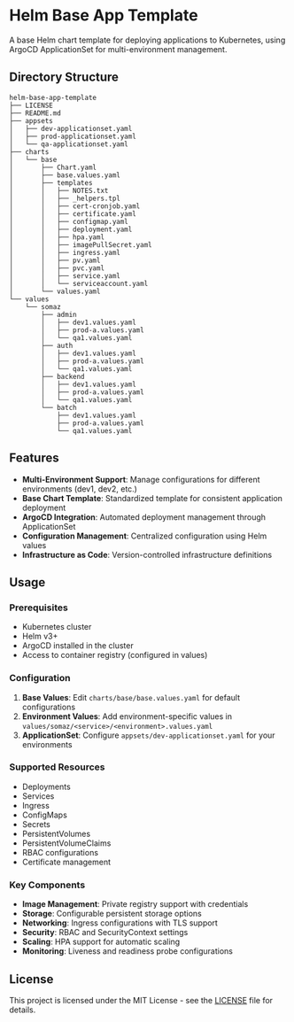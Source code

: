 # Helm Base App Template

A base Helm chart template for deploying applications to Kubernetes, using ArgoCD ApplicationSet for multi-environment management.

## Directory Structure

```
helm-base-app-template
├── LICENSE
├── README.md
├── appsets
│   ├── dev-applicationset.yaml
│   ├── prod-applicationset.yaml
│   └── qa-applicationset.yaml
├── charts
│   └── base
│       ├── Chart.yaml
│       ├── base.values.yaml
│       ├── templates
│       │   ├── NOTES.txt
│       │   ├── _helpers.tpl
│       │   ├── cert-cronjob.yaml
│       │   ├── certificate.yaml
│       │   ├── configmap.yaml
│       │   ├── deployment.yaml
│       │   ├── hpa.yaml
│       │   ├── imagePullSecret.yaml
│       │   ├── ingress.yaml
│       │   ├── pv.yaml
│       │   ├── pvc.yaml
│       │   ├── service.yaml
│       │   └── serviceaccount.yaml
│       └── values.yaml
└── values
    └── somaz
        ├── admin
        │   ├── dev1.values.yaml
        │   ├── prod-a.values.yaml
        │   └── qa1.values.yaml
        ├── auth
        │   ├── dev1.values.yaml
        │   ├── prod-a.values.yaml
        │   └── qa1.values.yaml
        ├── backend
        │   ├── dev1.values.yaml
        │   ├── prod-a.values.yaml
        │   └── qa1.values.yaml
        └── batch
            ├── dev1.values.yaml
            ├── prod-a.values.yaml
            └── qa1.values.yaml
```

## Features

- **Multi-Environment Support**: Manage configurations for different environments (dev1, dev2, etc.)
- **Base Chart Template**: Standardized template for consistent application deployment
- **ArgoCD Integration**: Automated deployment management through ApplicationSet
- **Configuration Management**: Centralized configuration using Helm values
- **Infrastructure as Code**: Version-controlled infrastructure definitions

## Usage

### Prerequisites

- Kubernetes cluster
- Helm v3+
- ArgoCD installed in the cluster
- Access to container registry (configured in values)

### Configuration

1. **Base Values**: Edit `charts/base/base.values.yaml` for default configurations
2. **Environment Values**: Add environment-specific values in `values/somaz/<service>/<environment>.values.yaml`
3. **ApplicationSet**: Configure `appsets/dev-applicationset.yaml` for your environments

### Supported Resources

- Deployments
- Services
- Ingress
- ConfigMaps
- Secrets
- PersistentVolumes
- PersistentVolumeClaims
- RBAC configurations
- Certificate management

### Key Components

- **Image Management**: Private registry support with credentials
- **Storage**: Configurable persistent storage options
- **Networking**: Ingress configurations with TLS support
- **Security**: RBAC and SecurityContext settings
- **Scaling**: HPA support for automatic scaling
- **Monitoring**: Liveness and readiness probe configurations

## License

This project is licensed under the MIT License - see the [LICENSE](LICENSE) file for details.


